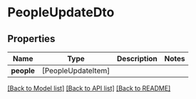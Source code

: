 # PeopleUpdateDto

## Properties
Name | Type | Description | Notes
------------ | ------------- | ------------- | -------------
**people** | [PeopleUpdateItem] |  | 

[[Back to Model list]](../README.md#documentation-for-models) [[Back to API list]](../README.md#documentation-for-api-endpoints) [[Back to README]](../README.md)


